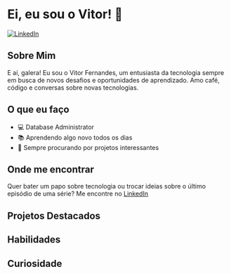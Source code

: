 # Ei, eu sou o Vitor! 👋

[![LinkedIn](https://img.shields.io/badge/-Vitor%20Fernandes-blue?style=flat-square&logo=Linkedin&logoColor=white&link=https://www.linkedin.com/in/vitorrfernandes/)](https://www.linkedin.com/in/vitorrfernandes/)

## Sobre Mim

E aí, galera! Eu sou o Vitor Fernandes, um entusiasta da tecnologia sempre em busca de novos desafios e oportunidades de aprendizado. Amo café, código e conversas sobre novas tecnologias.

## O que eu faço

- 💻 Database Administrator 
- 📚 Aprendendo algo novo todos os dias
- 🚀 Sempre procurando por projetos interessantes

## Onde me encontrar

Quer bater um papo sobre tecnologia ou trocar ideias sobre o último episódio de uma série? Me encontre no [LinkedIn](https://www.linkedin.com/in/vitorrfernandes/) 

## Projetos Destacados



## Habilidades



## Curiosidade



